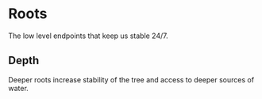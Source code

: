 # Roots

The low level endpoints that keep us stable 24/7.

## Depth

Deeper roots increase stability of the tree and access to deeper sources of water.
